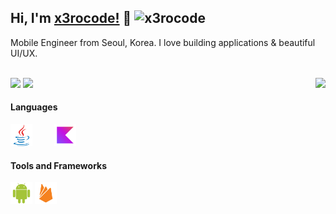 

## Hi, I'm [x3rocode!](https://github.com/x3rocode) 👋 <a align="left"> <img src="https://komarev.com/ghpvc/?username=fascinate98&label=Views&color=blue&style=plastic" alt="x3rocode" /> </a>

Mobile Engineer from Seoul, Korea. I love building applications & beautiful UI/UX.
<br/>
<br/>


 <img src='https://img.shields.io/badge/Android-3DDC84?logo=android&logoColor=white&style=for-the-badge' height='25'/> <img src='https://img.shields.io/badge/kotlin-%230095D5.svg?&style=for-the-badge&logo=kotlin&logoColor=white' height='25'/> 
<img align="right" src="https://github-readme-stats.vercel.app/api?username=x3rocode&show_icons=true&title_color=fff&icon_color=79ff97&text_color=9f9f9f&bg_color=151515"/>

#### Languages
<img src="https://raw.githubusercontent.com/devicons/devicon/master/icons/java/java-original.svg" height="35">&nbsp;&nbsp;&nbsp;&nbsp;&nbsp;&nbsp;&nbsp;&nbsp;
<img src="https://raw.githubusercontent.com/devicons/devicon/master/icons/kotlin/kotlin-original.svg" height="35">&nbsp;&nbsp;&nbsp;&nbsp;&nbsp;&nbsp;&nbsp;&nbsp;




#### Tools and Frameworks
<img src="https://raw.githubusercontent.com/devicons/devicon/master/icons/android/android-original.svg" height="35"/> <img src="https://raw.githubusercontent.com/devicons/devicon/master/icons/firebase/firebase-plain.svg" width="35px">&nbsp;&nbsp;&nbsp;&nbsp;&nbsp;&nbsp;&nbsp;&nbsp;&nbsp;




